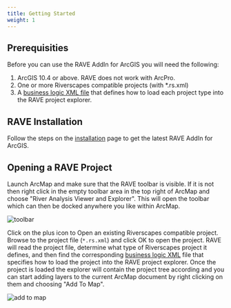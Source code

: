 ```yaml
---
title: Getting Started
weight: 1
---
```


## Prerequisities

Before you can use the RAVE AddIn for ArcGIS you will need the following:

1. ArcGIS 10.4 or above. RAVE does not work with ArcPro.
1. One or more Riverscapes compatible projects (with *.rs.xml)
1. A [business logic XML file](business-logic.html) that defines how to load each project type into the RAVE project explorer.

## RAVE Installation

Follow the steps on the [installation](install.html) page to get the latest RAVE AddIn for ArcGIS.

## Opening a RAVE Project

Launch ArcMap and make sure that the RAVE toolbar is visible. If it is not then right click in the empty toolbar area in the top right of ArcMap and choose "River Analysis Viewer and Explorer". This will open the toolbar which can then be docked anywhere you like within ArcMap.

![toolbar]({{site.baseurl}}/assets/images/toolbar.png)

Click on the plus icon to Open an existing Riverscapes compatible project. Browse to the project file (`*.rs.xml`) and click OK to open the project. RAVE will read the project file, determine what type of Riverscapes project it defines, and then find the corresponding [business logic XML](business-logic.xml) file that specifies how to load the project into the RAVE project explorer. Once the project is loaded the explorer will contain the project tree according and you can start adding layers to the current ArcMap document by right clicking on them and choosing "Add To Map".

![add to map]({{site.baseurl}}/assets/images/add_to_map.png)
